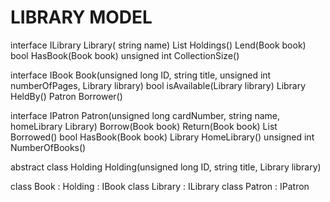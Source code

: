 # LIBRARY MODEL


interface ILibrary
	Library( string name)
	List<Book> Holdings()
	Lend(Book book)
	bool HasBook(Book book)
	unsigned int CollectionSize()
	
	
interface IBook
	Book(unsigned long ID, string title, unsigned int numberOfPages, Library library)
	bool isAvailable(Library library)
	Library HeldBy()
	Patron Borrower()
	
	
interface IPatron
	Patron(unsigned long cardNumber, string name, homeLibrary Library)
	Borrow(Book book)
	Return(Book book)
	List<Book> Borrowed()
	bool HasBook(Book book)
	Library HomeLibrary() 
	unsigned int NumberOfBooks()
	

abstract class Holding
	Holding(unsigned long ID, string title, Library library)
	
class Book : Holding : IBook
class Library : ILibrary
class Patron : IPatron
